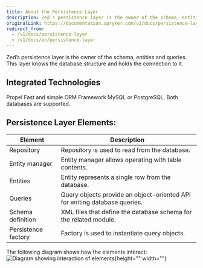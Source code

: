 ```yaml
---
title: About the Persistence Layer
description: Zed’s persistence layer is the owner of the schema, entities and queries. This layer knows the database structure and holds the connection to it.
originalLink: https://documentation.spryker.com/v1/docs/persistence-layer
redirect_from:
  - /v1/docs/persistence-layer
  - /v1/docs/en/persistence-layer
---
```


Zed’s persistence layer is the owner of the schema, entities and queries. This layer knows the database structure and holds the connection to it.

## Integrated Technologies

Propel	Fast and simple ORM Framework MySQL or PostgreSQL.	Both databases are supported.

## Persistence Layer Elements:

| Element   | Description |
| ----------------- | ------------------------------------------------------------ |
| Repository          | Repository is used to read from the database. |
| Entity manager | Entity manager allows operating with table contents. |
| Entities | Entity represents a single row from the database. |
|Queries| Query objects provide an object-oriented API for writing database queries. |
| Schema definition | XML files that define the database schema for the related module.|
| Persistence factory | Factory is used to instantiate query objects. |

The following diagram shows how the elements interact:
![Diagram showing interaction of elements](https://spryker.s3.eu-central-1.amazonaws.com/docs/Developer+Guide/Back-End/Zed/Persistence+Layer/persistence-layer.png){height="" width=""}
